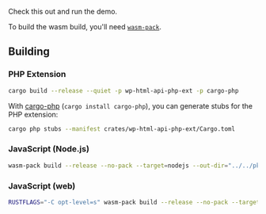 Check this out and run the demo.

To build the wasm build, you'll need [`wasm-pack`][wasm-pack].

## Building

### PHP Extension

```sh
cargo build --release --quiet -p wp-html-api-php-ext -p cargo-php
```

With [cargo-php](https://crates.io/crates/cargo-php) (`cargo install cargo-php`), you can generate stubs for the PHP extension:

```sh
cargo php stubs --manifest crates/wp-html-api-php-ext/Cargo.toml
```

### JavaScript (Node.js)

```sh
wasm-pack build --release --no-pack --target=nodejs --out-dir="../../pkg-node"  crates/wp-html-api-wasm
```

### JavaScript (web)

```sh
RUSTFLAGS="-C opt-level=s" wasm-pack build --release --no-pack --target=web --out-dir="../../pkg-web" crates/wp-html-api-wasm
```

[wasm-pack]: https://rustwasm.github.io/wasm-pack/installer/
